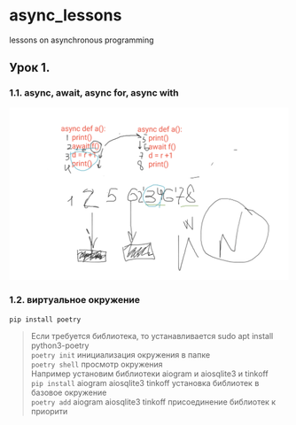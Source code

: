 # async_lessons
lessons on asynchronous programming

## **Урок 1.**

### **1.1. async, await, async for, async with**
![](pictures/lesson_1.png)

### **1.2. виртуальное окружение**
`pip install poetry`
>Если требуется библиотека, то устанавливается sudo apt install python3-poetry  
`poetry init`  инициализация окружения в папке  
`poetry shell`  просмотр окружения  
> Например установим библиотеки aiogram  и aiosqlite3 и tinkoff  
`pip install` aiogram aiosqlite3 tinkoff установка библиотек в базовое окружение  
`poetry add` aiogram aiosqlite3 tinkoff присоединение библиотек к приорити  
